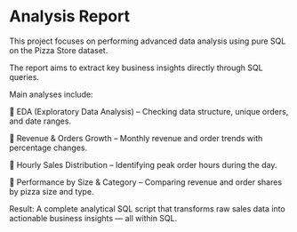 # Analysis Report

This project focuses on performing advanced data analysis using pure SQL on the Pizza Store dataset.

The report aims to extract key business insights directly through SQL queries.

Main analyses include:

🔹 EDA (Exploratory Data Analysis) – Checking data structure, unique orders, and date ranges.

🔹 Revenue & Orders Growth – Monthly revenue and order trends with percentage changes.

🔹 Hourly Sales Distribution – Identifying peak order hours during the day.

🔹 Performance by Size & Category – Comparing revenue and order shares by pizza size and type.

Result: A complete analytical SQL script that transforms raw sales data into actionable business insights — all within SQL.

